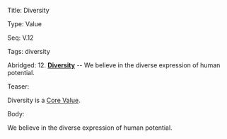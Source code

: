 Title:  Diversity

Type:   Value

Seq:    V.12

Tags:   diversity

Abridged: 12. **[Diversity](https://www.practopians.org/tags/diversity.html)** -- We believe in the diverse expression of human potential.

Teaser: 
 
Diversity is a [Core Value](../core/values.html).

Body:   
 
We believe in the diverse expression of human potential.


